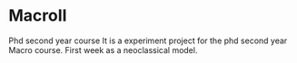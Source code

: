 # MacroII
Phd second year course
It is a experiment project for the phd second year Macro course. First week as a neoclassical model.
